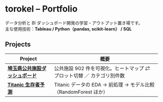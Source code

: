 # torokel – Portfolio

データ分析と BI ダッシュボード開発の学習・アウトプット置き場です。  
主な使用技術：**Tableau / Python（pandas, scikit-learn） / SQL**

## Projects

| Project | 概要 |
|---------|------|
| **[埼玉県公共施設ダッシュボード](portfolios/saitama_public_facilities_map/index.html)** | 公共施設 902 件を可視化。ヒートマップ ⇄ プロット切替 ／ カテゴリ別件数 |
| **[Titanic 生存者予測](portfolios/Titanic)** | Titanic データの EDA → 前処理 → モデル比較（RandomForest ほか） |
